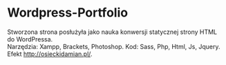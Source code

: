 # Wordpress-Portfolio

Stworzona strona posłużyła jako nauka konwersji statycznej strony HTML do WordPressa.<br>
Narzędzia: Xampp, Brackets, Photoshop.
Kod: Sass, Php, Html, Js, Jquery.
Efekt http://osieckidamian.pl/.

